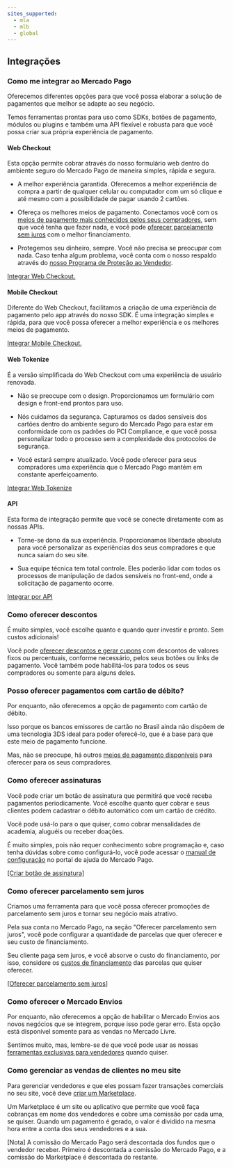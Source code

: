 ```yaml
---
sites_supported:
  - mla
  - mlb
  - global
---
```


## Integrações

### Como me integrar ao Mercado Pago

Oferecemos diferentes opções para que você possa elaborar a solução de pagamentos que melhor se adapte ao seu negócio.

Temos ferramentas prontas para uso como SDKs, botões de pagamento, módulos ou plugins e também uma API flexível e robusta para que você possa criar sua própria experiência de pagamento.

#### Web Checkout

Esta opção permite cobrar através do nosso formulário web dentro do ambiente seguro do Mercado Pago de maneira simples, rápida e segura.

-   A melhor experiência garantida. Oferecemos a melhor experiência de compra a partir de qualquer celular ou computador com um só clique e até mesmo com a possibilidade de pagar usando 2 cartões.

-   Ofereça os melhores meios de pagamento. Conectamos você com os [meios de pagamento mais conhecidos pelos seus compradores](https://www.mercadopago.com.br/ajuda/meios-de-pagamentos-vendedores_474), sem que você tenha que fazer nada, e você pode [oferecer parcelamento sem juros](https://www.mercadopago.com.br/ajuda/oferecer-parcelas-sem-juros-para-compradores_454) com o melhor financiamento.

-   Protegemos seu dinheiro, sempre. Você não precisa se preocupar com nada. Caso tenha algum problema, você conta com o nosso respaldo através do [nosso Programa de Proteção ao Vendedor](https://www.mercadopago.com.br/ajuda/como-protegemos-vendedores_500).

[Integrar Web Checkout.](/guides/payments/web-checkout/introduction.pt.md)

#### Mobile Checkout

Diferente do Web Checkout, facilitamos a criação de uma experiência de pagamento pelo app através do nosso SDK. É uma integração simples e rápida, para que você possa oferecer a melhor experiência e os melhores meios de pagamento.

[Integrar Mobile Checkout.](/guides/payments/mobile-checkout/introduction.pt.md)

#### Web Tokenize

É a versão simplificada do Web Checkout com uma experiência de usuário renovada.

- Não se preocupe com o design. Proporcionamos um formulário com design e front-end prontos para uso.

- Nós cuidamos da segurança. Capturamos os dados sensíveis dos cartões dentro do ambiente seguro do Mercado Pago para estar em conformidade com os padrões do PCI Compliance, e que você possa personalizar todo o processo sem a complexidade dos protocolos de segurança.

- Você estará sempre atualizado. Você pode oferecer para seus compradores uma experiência que o Mercado Pago mantém em constante aperfeiçoamento.

[Integrar Web Tokenize](/guides/payments/web-tokenize-checkout/introduction.pt.md)

#### API

Esta forma de integração permite que você se conecte diretamente com as nossas APIs.

- Torne-se dono da sua experiência. Proporcionamos liberdade absoluta para você personalizar as experiências dos seus compradores e que nunca saiam do seu site.  

- Sua equipe técnica tem total controle. Eles poderão lidar com todos os processos de manipulação de dados sensíveis no front-end, onde a solicitação de pagamento ocorre.

[Integrar por API](/guides/payments/api/introduction.pt.md)

### Como oferecer descontos

É muito simples, você escolhe quanto e quando quer investir e pronto. Sem custos adicionais!

Você pode [oferecer descontos e gerar cupons](https://www.mercadopago.com.br/settings/my-business) com descontos de valores fixos ou percentuais, conforme necessário, pelos seus botões ou links de pagamento. Você também pode habilitá-los para todos os seus compradores ou somente para alguns deles.

### Posso oferecer pagamentos com cartão de débito?

Por enquanto, não oferecemos a opção de pagamento com cartão de débito.

Isso porque os bancos emissores de cartão no Brasil ainda não dispõem de uma tecnologia 3DS ideal para poder oferecê-lo, que é a base para que este meio de pagamento funcione.

Mas, não se preocupe, há outros [meios de pagamento disponíveis](https://www.mercadopago.com.br/ajuda/meios-de-pagamentos-vendedores_474) para oferecer para os seus compradores.

### Como oferecer assinaturas

Você pode criar um botão de assinatura que permitirá que você receba pagamentos periodicamente. Você escolhe quanto quer cobrar e seus clientes podem cadastrar o débito automático com um cartão de crédito.

Você pode usá-lo para o que quiser, como cobrar mensalidades de academia, aluguéis ou receber doações.

É muito simples, pois não requer conhecimento sobre programação e, caso tenha dúvidas sobre como configurá-lo, você pode acessar o [manual de configuração](https://www.mercadopago.com.br/ajuda/cobrar-debito-automatico-cartao_1181) no portal de ajuda do Mercado Pago.

[[Criar botão de assinatura]](http://www.mercadopago.com.br/receive-payments/tools)

### Como oferecer parcelamento sem juros

Criamos uma ferramenta para que você possa oferecer promoções de parcelamento sem juros e tornar seu negócio mais atrativo.

Pela sua conta no Mercado Pago, na seção "Oferecer parcelamento sem juros", você pode configurar a quantidade de parcelas que quer oferecer e seu custo de financiamento.

Seu cliente paga sem juros, e você absorve o custo do financiamento, por isso, considere os [custos de financiamento](https://www.mercadopago.com.br/ajuda/oferecer-parcelas-sem-juros-para-compradores_454) das parcelas que quiser oferecer.

[[Oferecer parcelamento sem juros](https://www.mercadopago.com/mlb/front/cost-absorption)]

### Como oferecer o Mercado Envios

Por enquanto, não oferecemos a opção de habilitar o Mercado Envios aos novos negócios que se integrem, porque isso pode gerar erro. Esta opção está disponível somente para as vendas no Mercado Livre.

Sentimos muito, mas, lembre-se de que você pode usar as nossas [ferramentas exclusivas para vendedores](/guides/faqs/myaccount.pt.md) quando quiser.

### Como gerenciar as vendas de clientes no meu site

Para gerenciar vendedores e que eles possam fazer transações comerciais no seu site, você deve [criar um Marketplace](/guides/marketplace/web-checkout/introduction.pt.md).

Um Marketplace é um site ou aplicativo que permite que você faça cobranças em nome dos vendedores e cobre uma comissão por cada uma, se quiser. Quando um pagamento é gerado, o valor é dividido na mesma hora entre a conta dos seus vendedores e a sua.

[Nota] A comissão do Mercado Pago será descontada dos fundos que o vendedor receber. Primeiro é descontada a comissão do Mercado Pago, e a comissão do Marketplace é descontada do restante.